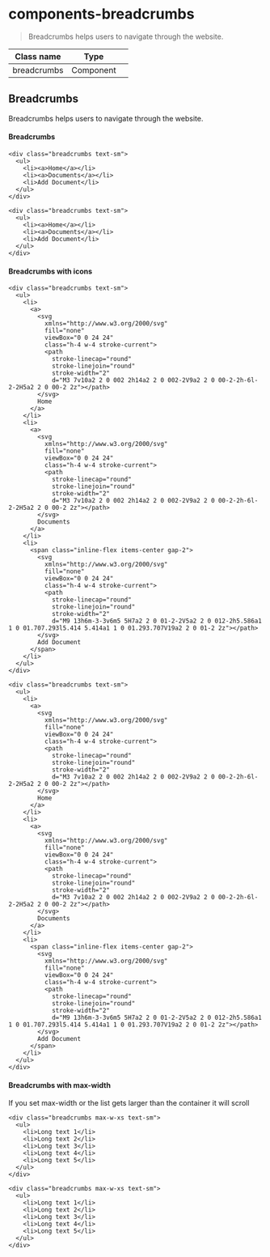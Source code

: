 # components-breadcrumbs

> Breadcrumbs helps users to navigate through the website.

| Class name  | Type      |     |
| ----------- | --------- | --- |
| breadcrumbs | Component |     |

## Breadcrumbs

Breadcrumbs helps users to navigate through the website.

[](#breadcrumbs)

#### Breadcrumbs

    <div class="breadcrumbs text-sm">
      <ul>
        <li><a>Home</a></li>
        <li><a>Documents</a></li>
        <li>Add Document</li>
      </ul>
    </div>

    <div class="breadcrumbs text-sm">
      <ul>
        <li><a>Home</a></li>
        <li><a>Documents</a></li>
        <li>Add Document</li>
      </ul>
    </div>

[](#breadcrumbs-with-icons)

#### Breadcrumbs with icons

    <div class="breadcrumbs text-sm">
      <ul>
        <li>
          <a>
            <svg
              xmlns="http://www.w3.org/2000/svg"
              fill="none"
              viewBox="0 0 24 24"
              class="h-4 w-4 stroke-current">
              <path
                stroke-linecap="round"
                stroke-linejoin="round"
                stroke-width="2"
                d="M3 7v10a2 2 0 002 2h14a2 2 0 002-2V9a2 2 0 00-2-2h-6l-2-2H5a2 2 0 00-2 2z"></path>
            </svg>
            Home
          </a>
        </li>
        <li>
          <a>
            <svg
              xmlns="http://www.w3.org/2000/svg"
              fill="none"
              viewBox="0 0 24 24"
              class="h-4 w-4 stroke-current">
              <path
                stroke-linecap="round"
                stroke-linejoin="round"
                stroke-width="2"
                d="M3 7v10a2 2 0 002 2h14a2 2 0 002-2V9a2 2 0 00-2-2h-6l-2-2H5a2 2 0 00-2 2z"></path>
            </svg>
            Documents
          </a>
        </li>
        <li>
          <span class="inline-flex items-center gap-2">
            <svg
              xmlns="http://www.w3.org/2000/svg"
              fill="none"
              viewBox="0 0 24 24"
              class="h-4 w-4 stroke-current">
              <path
                stroke-linecap="round"
                stroke-linejoin="round"
                stroke-width="2"
                d="M9 13h6m-3-3v6m5 5H7a2 2 0 01-2-2V5a2 2 0 012-2h5.586a1 1 0 01.707.293l5.414 5.414a1 1 0 01.293.707V19a2 2 0 01-2 2z"></path>
            </svg>
            Add Document
          </span>
        </li>
      </ul>
    </div>

    <div class="breadcrumbs text-sm">
      <ul>
        <li>
          <a>
            <svg
              xmlns="http://www.w3.org/2000/svg"
              fill="none"
              viewBox="0 0 24 24"
              class="h-4 w-4 stroke-current">
              <path
                stroke-linecap="round"
                stroke-linejoin="round"
                stroke-width="2"
                d="M3 7v10a2 2 0 002 2h14a2 2 0 002-2V9a2 2 0 00-2-2h-6l-2-2H5a2 2 0 00-2 2z"></path>
            </svg>
            Home
          </a>
        </li>
        <li>
          <a>
            <svg
              xmlns="http://www.w3.org/2000/svg"
              fill="none"
              viewBox="0 0 24 24"
              class="h-4 w-4 stroke-current">
              <path
                stroke-linecap="round"
                stroke-linejoin="round"
                stroke-width="2"
                d="M3 7v10a2 2 0 002 2h14a2 2 0 002-2V9a2 2 0 00-2-2h-6l-2-2H5a2 2 0 00-2 2z"></path>
            </svg>
            Documents
          </a>
        </li>
        <li>
          <span class="inline-flex items-center gap-2">
            <svg
              xmlns="http://www.w3.org/2000/svg"
              fill="none"
              viewBox="0 0 24 24"
              class="h-4 w-4 stroke-current">
              <path
                stroke-linecap="round"
                stroke-linejoin="round"
                stroke-width="2"
                d="M9 13h6m-3-3v6m5 5H7a2 2 0 01-2-2V5a2 2 0 012-2h5.586a1 1 0 01.707.293l5.414 5.414a1 1 0 01.293.707V19a2 2 0 01-2 2z"></path>
            </svg>
            Add Document
          </span>
        </li>
      </ul>
    </div>

[](#breadcrumbs-with-max-width)

#### Breadcrumbs with max-width

If you set max-width or the list gets larger than the container it will scroll

    <div class="breadcrumbs max-w-xs text-sm">
      <ul>
        <li>Long text 1</li>
        <li>Long text 2</li>
        <li>Long text 3</li>
        <li>Long text 4</li>
        <li>Long text 5</li>
      </ul>
    </div>

    <div class="breadcrumbs max-w-xs text-sm">
      <ul>
        <li>Long text 1</li>
        <li>Long text 2</li>
        <li>Long text 3</li>
        <li>Long text 4</li>
        <li>Long text 5</li>
      </ul>
    </div>
